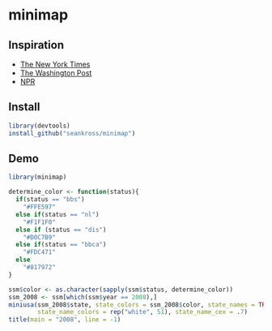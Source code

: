# minimap

## Inspiration

- [The New York Times](http://www.nytimes.com/interactive/2015/03/04/us/gay-marriage-state-by-state.html)
- [The Washington Post](https://www.washingtonpost.com/graphics/national/minimum-wage/)
- [NPR](http://blog.apps.npr.org/2015/05/11/hex-tile-maps.html)

## Install

```r
library(devtools)
install_github("seankross/minimap")
```

## Demo

```r
library(minimap)

determine_color <- function(status){
  if(status == "bbs")
    "#FFE597"
  else if(status == "nl")
    "#F1F1F0"
  else if (status == "dis")
    "#D0C7B9"
  else if(status == "bbca")
    "#FDC471"
  else
    "#817972"
}

ssm$color <- as.character(sapply(ssm$status, determine_color))
ssm_2008 <- ssm[which(ssm$year == 2008),]
miniusa(ssm_2008$state, state_colors = ssm_2008$color, state_names = TRUE,
        state_name_colors = rep("white", 51), state_name_cex = .7)
title(main = "2008", line = -1)


```
